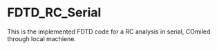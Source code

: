 # FDTD_RC_Serial
This is the implemented FDTD code for a RC analysis in serial, COmiled through local machiene. 
